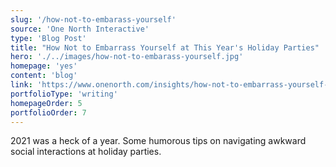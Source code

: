 ```yaml
---
slug: '/how-not-to-embarass-yourself'
source: 'One North Interactive'
type: 'Blog Post'
title: "How Not to Embarrass Yourself at This Year's Holiday Parties"
hero: './../images/how-not-to-embarass-yourself.jpg'
homepage: 'yes'
content: 'blog'
link: 'https://www.onenorth.com/insights/how-not-to-embarrass-yourself-at-this-years-holiday-parties/'
portfolioType: 'writing'
homepageOrder: 5
portfolioOrder: 7
---
```


2021 was a heck of a year. Some humorous tips on navigating awkward social interactions at holiday parties.
